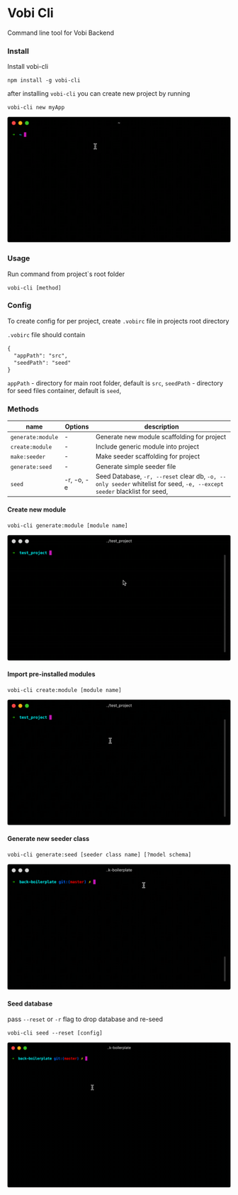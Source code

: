 # Vobi Cli
Command line tool for Vobi Backend

### Install
Install vobi-cli
```
npm install -g vobi-cli
```

after installing `vobi-cli` you can create new project by running

```
vobi-cli new myApp
```

<img src="./screenshots/demo_generator.gif" style="margin:auto"/>


### Usage

Run command from project`s root folder

```
vobi-cli [method]
```

### Config

To create config for per project, create `.vobirc` file in projects root directory

`.vobirc` file should contain
```
{
  "appPath": "src",
  "seedPath": "seed"
}
```
`appPath` - directory for main root folder, default is `src`,
`seedPath` - directory for seed files container, default is `seed`,


### Methods

| name | Options | description |
|------|---------|-------------|
| `generate:module` | - | Generate new module scaffolding for project|
| `create:module` | - | Include generic module into project |
| `make:seeder` | - | Make seeder scaffolding for project |
| `generate:seed` | - | Generate simple seeder file |
| `seed` | -r, -o, -e | Seed Database, `-r, --reset` clear db, `-o, --only seeder` whitelist for seed, `-e, --except seeder` blacklist for seed,  |

####  Create new module
```
vobi-cli generate:module [module name]
```

<img src="./screenshots/demo_new_module.gif" style="margin:auto"/>


####  Import pre-installed modules
```
vobi-cli create:module [module name]
```

<img src="./screenshots/demo_existing_module.gif" style="margin:auto"/>


####  Generate new seeder class
```
vobi-cli generate:seed [seeder class name] [?model schema]
```

<img src="./screenshots/demo_new_seeder.gif" style="margin:auto"/>


####  Seed database
pass `--reset` or `-r` flag to drop database and re-seed
```
vobi-cli seed --reset [config]
```

<img src="./screenshots/demo_seeder.gif" style="margin:auto"/>